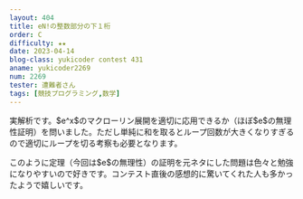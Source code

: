 ```yaml
---
layout: 404
title: eN!の整数部分の下１桁
order: C
difficulty: ★★
date: 2023-04-14
blog-class: yukicoder contest 431
aname: yukicoder2269
num: 2269
tester: 遭難者さん
tags: [競技プログラミング,数学]
---
```


<p>
実解析です。$e^x$のマクローリン展開を適切に応用できるか（ほぼ$e$の無理性証明）を問いました。ただし単純に和を取るとループ回数が大きくなりすぎるので適切にループを切る考察も必要となります。
</p>
<p>
このように定理（今回は$e$の無理性）の証明を元ネタにした問題は色々と勉強になりやすいので好きです。コンテスト直後の感想的に驚いてくれた人も多かったようで嬉しいです。
</p>
